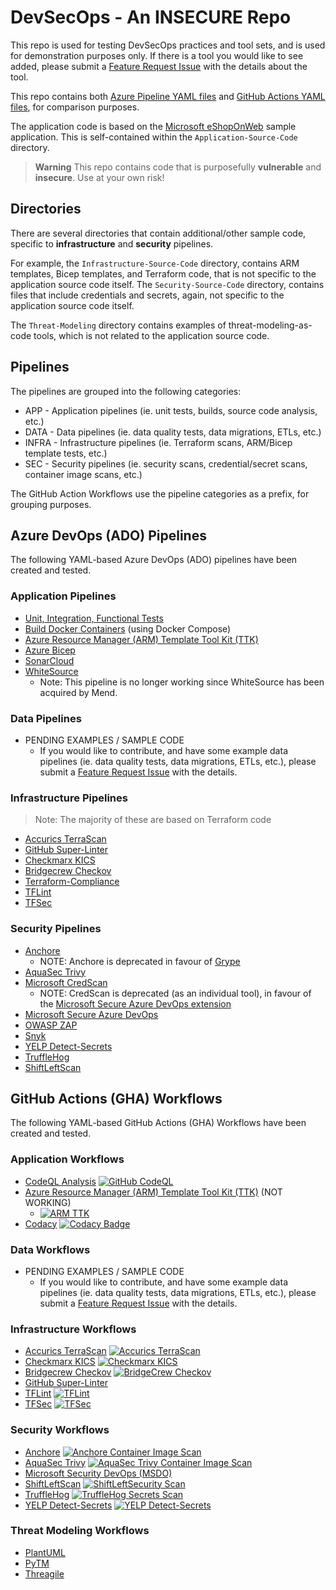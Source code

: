 # DevSecOps - An INSECURE Repo

This repo is used for testing DevSecOps practices and tool sets, and is used for demonstration purposes only. If there is a tool you would like to see added, please submit a [Feature Request Issue](https://github.com/AErmie/DevSecOps/issues/new/choose) with the details about the tool.

This repo contains both [Azure Pipeline YAML files](https://github.com/AErmie/DevSecOps/tree/main/azure-pipelines) and [GitHub Actions YAML files](https://github.com/AErmie/DevSecOps/tree/main/.github/workflows), for comparison purposes.

The application code is based on the [Microsoft eShopOnWeb](https://github.com/dotnet-architecture/eShopOnWeb) sample application. This is self-contained within the `Application-Source-Code` directory.

> **Warning**
> This repo contains code that is purposefully **vulnerable** and **insecure**. Use at your own risk!

## Directories

There are several directories that contain additional/other sample code, specific to **infrastructure** and **security** pipelines.

For example, the `Infrastructure-Source-Code` directory, contains ARM templates, Bicep templates, and Terraform code, that is not specific to the application source code itself. The `Security-Source-Code` directory, contains files that include credentials and secrets, again, not specific to the application source code itself.

The `Threat-Modeling` directory contains examples of threat-modeling-as-code tools, which is not related to the application source code.

## Pipelines

The pipelines are grouped into the following categories:

- APP - Application pipelines (ie. unit tests, builds, source code analysis, etc.)
- DATA - Data pipelines (ie. data quality tests, data migrations, ETLs, etc.)
- INFRA - Infrastructure pipelines (ie. Terraform scans, ARM/Bicep template tests, etc.)
- SEC - Security pipelines (ie. security scans, credential/secret scans, container image scans, etc.)

The GitHub Action Workflows use the pipeline categories as a prefix, for grouping purposes.

## Azure DevOps (ADO) Pipelines

The following YAML-based Azure DevOps (ADO) pipelines have been created and tested.

### Application Pipelines

- [Unit, Integration, Functional Tests](./azure-pipelines/eShopOnWeb-CI.yml)
- [Build Docker Containers](./azure-pipelines/eShopOnWeb-Docker-CI.yml) (using Docker Compose)
- [Azure Resource Manager (ARM) Template Tool Kit (TTK)](azure-pipelines/arm-ttk-pipeline.yml)
- [Azure Bicep](azure-pipelines/azure-bicep-pipeline.yml)
- [SonarCloud](azure-pipelines/sonar-cloud-pipeline.yml)
- [WhiteSource](azure-pipelines/whitesource-pipeline.yml)
  - Note: This pipeline is no longer working since WhiteSource has been acquired by Mend.

### Data Pipelines

- PENDING EXAMPLES / SAMPLE CODE
  - If you would like to contribute, and have some example data pipelines (ie. data quality tests, data migrations, ETLs, etc.), please submit a [Feature Request Issue](https://github.com/AErmie/DevSecOps/issues/new/choose) with the details.

### Infrastructure Pipelines

> Note: The majority of these are based on Terraform code

- [Accurics TerraScan](azure-pipelines/terraform-terrascan-pipeline.yml)
- [GitHub Super-Linter](azure-pipelines/terraform-githublinter-pipeline.yml)
- [Checkmarx KICS](azure-pipelines/iac-kicks-pipeline.yml)
- [Bridgecrew Checkov](azure-pipelines/terraform-checkov-pipeline.yml)
- [Terraform-Compliance](azure-pipelines/terraform-tfcompliance-pipeline.yml)
- [TFLint](azure-pipelines/terraform-tflint.yml)
- [TFSec](azure-pipelines/terraform-tfsec-pipeline.yml)

### Security Pipelines

- [Anchore](azure-pipelines/anchore-pipeline.yml)
  - NOTE: Anchore is deprecated in favour of [Grype](https://github.com/anchore/grype)
- [AquaSec Trivy](azure-pipelines/sec-trivy-pipeline.yml)
- [Microsoft CredScan](azure-pipelines/msft-credscan-pipeline.yml)
  - NOTE: CredScan is deprecated (as an individual tool), in favour of the [Microsoft Secure Azure DevOps extension](https://learn.microsoft.com/en-us/azure/defender-for-cloud/azure-devops-extension)
- [Microsoft Secure Azure DevOps](azure-pipelines/msdevopssec.yml)
- [OWASP ZAP](azure-pipelines/sec-owasp-pipeline.yml)
- [Snyk](azure-pipelines/snyk-securityScan-pipeline.yml)
- [YELP Detect-Secrets](azure-pipelines/sec-secretscan-yelpdetectsecrets.yml)
- [TruffleHog](azure-pipelines/truffleHog-secretScan-pipeline.yml)
- [ShiftLeftScan](azure-pipelines/sec-shiftleftscan-pipeline.yml)

## GitHub Actions (GHA) Workflows

The following YAML-based GitHub Actions (GHA) Workflows have been created and tested.

### Application Workflows

- [CodeQL Analysis](.github/workflows/codeql_analysis-workflow.yml) [![GitHub CodeQL](https://github.com/AErmie/DevSecOps/actions/workflows/codeql_analysis-workflow.yml/badge.svg)](https://github.com/AErmie/DevSecOps/actions/workflows/codeql_analysis-workflow.yml)
- [Azure Resource Manager (ARM) Template Tool Kit (TTK)](.github/workflows/armttk-workflow.yml) (NOT WORKING)
    - [![ARM TTK](https://github.com/AErmie/DevSecOps/actions/workflows/armttk-workflow.yml/badge.svg)](https://github.com/AErmie/DevSecOps/actions/workflows/armttk-workflow.yml)
- [Codacy](https://github.com/AErmie/DevSecOps/blob/main/.github/workflows/codacy-workflow.yml) [![Codacy Badge](https://app.codacy.com/project/badge/Grade/06a8a105132643e0ad4073eec9b85fbd)](https://www.codacy.com/gh/AErmie/DevSecOps/dashboard?utm_source=github.com&amp;utm_medium=referral&amp;utm_content=AErmie/DevSecOps&amp;utm_campaign=Badge_Grade)

### Data Workflows

- PENDING EXAMPLES / SAMPLE CODE
  - If you would like to contribute, and have some example data pipelines (ie. data quality tests, data migrations, ETLs, etc.), please submit a [Feature Request Issue](https://github.com/AErmie/DevSecOps/issues/new/choose) with the details.

### Infrastructure Workflows

- [Accurics TerraScan](.github/workflows/terrascan-workflow.yml) [![Accurics TerraScan](https://github.com/AErmie/DevSecOps/actions/workflows/terrascan-workflow.yml/badge.svg)](https://github.com/AErmie/DevSecOps/actions/workflows/terrascan-workflow.yml)
- [Checkmarx KICS](.github/workflows/kicks.yml) [![Checkmarx KICS](https://github.com/AErmie/DevSecOps/actions/workflows/kics-workflow.yml/badge.svg)](https://github.com/AErmie/DevSecOps/actions/workflows/kics-workflow.yml)
- [Bridgecrew Checkov](.github/workflows/checkov-workflow.yml) [![BridgeCrew Checkov](https://github.com/AErmie/DevSecOps/actions/workflows/checkov-workflow.yml/badge.svg)](https://github.com/AErmie/DevSecOps/actions/workflows/checkov-workflow.yml)
- [GitHub Super-Linter](.github/workflows/github_superlinter-workflow.yml)
- [TFLint](.github/workflows/tflint-workflow.yml) [![TFLint](https://github.com/AErmie/DevSecOps/actions/workflows/tflint-workflow.yml/badge.svg)](https://github.com/AErmie/DevSecOps/actions/workflows/tflint-workflow.yml)
- [TFSec](.github/workflows/tfsec-workflow.yml) [![TFSec](https://github.com/AErmie/DevSecOps/actions/workflows/tfsec-workflow.yml/badge.svg)](https://github.com/AErmie/DevSecOps/actions/workflows/tfsec-workflow.yml)

### Security Workflows

- [Anchore](.github/workflows/anchore-workflow.yml) [![Anchore Container Image Scan](https://github.com/AErmie/DevSecOps/actions/workflows/anchore-workflow.yml/badge.svg)](https://github.com/AErmie/DevSecOps/actions/workflows/anchore-workflow.yml)
- [AquaSec Trivy](.github/workflows/trivy-workflow.yml) [![AquaSec Trivy Container Image Scan](https://github.com/AErmie/DevSecOps/actions/workflows/trivy-workflow.yml/badge.svg)](https://github.com/AErmie/DevSecOps/actions/workflows/trivy-workflow.yml)
- [Microsoft Security DevOps (MSDO)](.github/workflows/msdevopssec-workflow.yml)
- [ShiftLeftScan](.github/workflows/shiftleftscan.yml) [![ShiftLeftSecurity Scan](https://github.com/AErmie/DevSecOps/actions/workflows/shiftleftscan-workflow.yml/badge.svg)](https://github.com/AErmie/DevSecOps/actions/workflows/shiftleftscan-workflow.yml)
- [TruffleHog](.github/workflows/truffleHog-workflow.yml) [![TruffleHog Secrets Scan](https://github.com/AErmie/DevSecOps/actions/workflows/truffleHog-workflow.yml/badge.svg)](https://github.com/AErmie/DevSecOps/actions/workflows/truffleHog-workflow.yml)
- [YELP Detect-Secrets](.github/workflows/yelp_detectsecrets-workflow.yml) [![YELP Detect-Secrets](https://github.com/AErmie/DevSecOps/actions/workflows/yelp_detectsecrets-workflow.yml/badge.svg?branch=main)](https://github.com/AErmie/DevSecOps/actions/workflows/yelp_detectsecrets-workflow.yml)

### Threat Modeling Workflows

- [PlantUML](.github/workflows/plantUML-workflow.yml)
- [PyTM](.github/workflows/pytm-workflow.yml)
- [Threagile](.github/workflows/threagile-workflow.yml)
